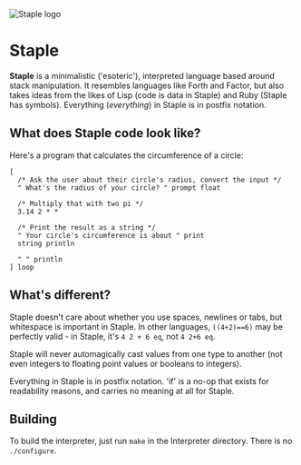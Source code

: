 ![Staple logo](http://cl.ly/G1u8)

Staple
============================================================================

**Staple** is a minimalistic ('esoteric'), interpreted language based around
stack manipulation. It resembles languages like Forth and Factor, but also
takes ideas from the likes of Lisp (code is data in Staple) and Ruby (Staple
has symbols). Everything (*everything*) in Staple is in postfix notation.

## What does Staple code look like?

Here's a program that calculates the circumference of a circle:

    [
      /* Ask the user about their circle's radius, convert the input */
      " What's the radius of your circle? " prompt float

      /* Multiply that with two pi */
      3.14 2 * *

      /* Print the result as a string */
      " Your circle's circumference is about " print
      string println

      " " println
    ] loop

## What's different?

Staple doesn't care about whether you use spaces, newlines or tabs, but
whitespace is important in Staple. In other languages, `((4+2)==6)` may be
perfectly valid - in Staple, it's `4 2 + 6 eq`, not `4 2+6 eq`.

Staple will never automagically cast values from one type to another (not
even integers to floating point values or booleans to integers).

Everything in Staple is in postfix notation. 'if' is a no-op that exists
for readability reasons, and carries no meaning at all for Staple.

## Building

To build the interpreter, just run `make` in the Interpreter directory.
There is no `./configure`.
